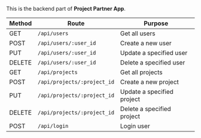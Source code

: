 This is the backend part of <b>Project Partner App</b>.

|Method|Route|Purpose|
|-|-|-|
|GET|`/api/users`|Get all users|
|POST|`/api/users/:user_id`|Create a new user|
|PUT|`/api/users/:user_id`|Update a specified user|
|DELETE|`/api/users/:user_id`|Delete a specified user|
|GET|`/api/projects`|Get all projects|
|POST|`/api/projects/:project_id`|Create a new project|
|PUT|`/api/projects/:project_id`|Update a specified project|
|DELETE|`/api/projects/:project_id`|Delete a specified project|
|POST|`/api/login`|Login user|